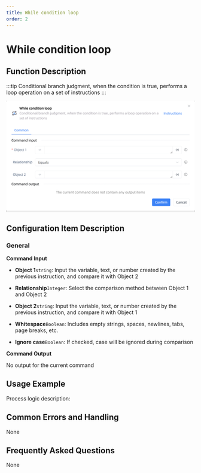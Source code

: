 ```yaml
---
title: While condition loop
order: 2
---
```


# While condition loop

## Function Description

:::tip 
Conditional branch judgment, when the condition is true, performs a loop operation on a set of instructions
:::

![While condition loop](../../assets/While%20condition%20loop_command.png)

## Configuration Item Description

### General

**Command Input**

- **Object 1**`string`: Input the variable, text, or number created by the previous instruction, and compare it with Object 2

- **Relationship**`Integer`: Select the comparison method between Object 1 and Object 2

- **Object 2**`string`: Input the variable, text, or number created by the previous instruction, and compare it with Object 1

- **Whitespace**`Boolean`: Includes empty strings, spaces, newlines, tabs, page breaks, etc.

- **Ignore case**`Boolean`: If checked, case will be ignored during comparison


**Command Output**

No output for the current command


## Usage Example

Process logic description:

## Common Errors and Handling

None

## Frequently Asked Questions

None

